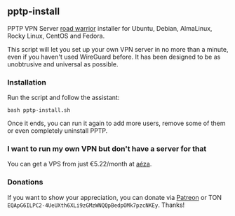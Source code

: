 ## pptp-install
PPTP VPN Server [road warrior](http://en.wikipedia.org/wiki/Road_warrior_%28computing%29) installer for Ubuntu, Debian, AlmaLinux, Rocky Linux, CentOS and Fedora.

This script will let you set up your own VPN server in no more than a minute, even if you haven't used WireGuard before. It has been designed to be as unobtrusive and universal as possible.

### Installation
Run the script and follow the assistant:

`bash pptp-install.sh`

Once it ends, you can run it again to add more users, remove some of them or even completely uninstall PPTP.

### I want to run my own VPN but don't have a server for that
You can get a VPS from just €5.22/month at [aéza](https://aeza.net/?ref=385601).

### Donations

If you want to show your appreciation, you can donate via [Patreon](https://patreon.com/isaevdimka) or TON `EQApG6ILPC2-4UeUXth6XLi9zGMzWNQQpBedpOMk7pzcNKEy`. Thanks!
